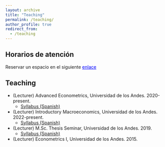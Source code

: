 ```yaml
---
layout: archive
title: "Teaching"
permalink: /teaching/
author_profile: true
redirect_from:
  - /teaching
---
```


## Horarios de atención

Reservar un espacio en el siguiente <a href="https://calendly.com/manuelfsb" style="color: blue;">enlace</a>

## Teaching

* (Lecturer) Advanced Econometrics, Universidad de los Andes. 2020-present.
  * [Syllabus (Spanish)](/files/syllabus_Ec_Avanzada_20232.pdf)
* (Lecturer) Introductory Macroeconomics, Universidad de los Andes. 2022-present.
  * [Syllabus (Spanish)](/files/syllabus_Intro_Macro_20232.pdf)
* (Lecturer) M.Sc. Thesis Seminar, Universidad de los Andes. 2019.
  * [Syllabus (Spanish)](/files/syllabus_Seminario_Tesis_PEG-2022-1.pdf)
* (Lecturer) Econometrics I, Universidad de los Andes. 2015.




